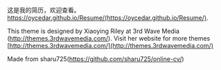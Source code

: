 这是我的简历，欢迎查看。
https://oycedar.github.io/Resume/(https://oycedar.github.io/Resume/).


This theme is designed by Xiaoying Riley at 3rd Wave Media (http://themes.3rdwavemedia.com/). Visit her website for more themes [http://themes.3rdwavemedia.com/](http://themes.3rdwavemedia.com/)

Made from sharu725(https://github.com/sharu725/online-cv/)


